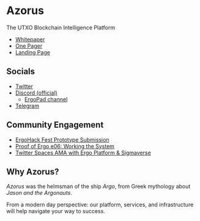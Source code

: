 # Azorus

The UTXO Blockchain Intelligence Platform

* [Whitepaper](https://github.com/gsblabsio/azorus/blob/main/WHITEPAPER.md)
* [One Pager](https://github.com/gsblabsio/azorus/blob/main/SUMMARY.md)
* [Landing Page](https://azorus.xyz/)

## Socials

* [Twitter](https://twitter.com/azorus_xyz)
* [Discord (official)](https://discord.gg/VXPSCBtN6S)
	+ [ErgoPad channel](https://discord.gg/MdQMWGgcPP)
* [Telegram](https://t.me/azorus_xyz)

## Community Engagement

* [ErgoHack Fest Prototype Submission](https://www.youtube.com/watch?v=SD8bDf-nxTQ)
* [Proof of Ergo e06: Working the System](https://www.youtube.com/watch?v=TQsmtNvqYo8)
* [Twitter Spaces AMA with Ergo Platform & Sigmaverse](https://twitter.com/ergoplatformorg/status/1537245710957301760)

## Why Azorus?

*Azorus* was the helmsman of the ship *Argo*, from Greek mythology about *Jason and the Argonauts*.

From a modern day perspective: our platform, services, and infrastructure will help navigate your way to success.



